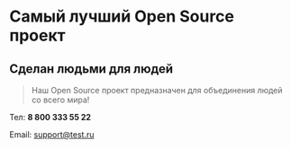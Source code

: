 # Самый лучший Open Source проект

## Сделан людьми для людей

> Наш Open Source проект предназначен для объединения людей со всего мира!
> 

Тел: **8 800 333 55 22**

Email: support@test.ru

